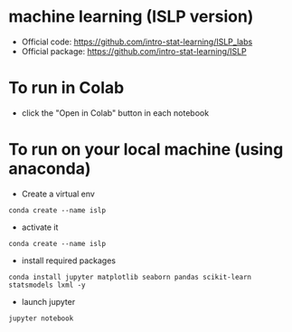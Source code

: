 # machine learning (ISLP version)
* Official code: https://github.com/intro-stat-learning/ISLP_labs
* Official package: https://github.com/intro-stat-learning/ISLP

# To run in Colab
* click the "Open in Colab" button in each notebook
# To run on your local machine (using anaconda)
* Create a virtual env
```
conda create --name islp
```
* activate it
```
conda create --name islp
```
* install required packages
```
conda install jupyter matplotlib seaborn pandas scikit-learn statsmodels lxml -y
```
* launch jupyter
```
jupyter notebook
```
